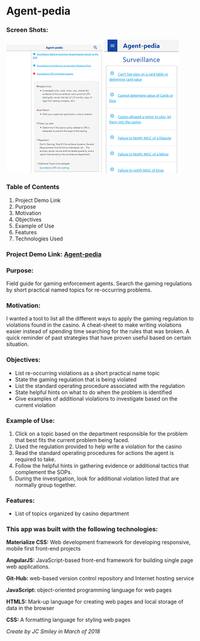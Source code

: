 # Agent-pedia


### Screen Shots:
![Picture](assets/screen-shots/agent-pedia-version2-main.png)
![Picture](assets/screen-shots/agent-Pedia%20mobile-200.png) 

### Table of Contents
1.	Project Demo Link
2.	Purpose
3.	Motivation
4. Objectives
5.	Example of Use
6. Features
7.	Technologies Used

### Project Demo Link: [Agent-pedia](https://jcsmileyjr.github.io/agent-guide/)

### Purpose:
Field guide for gaming enforcement agents. Search the gaming regulations by short practical named topics for re-occurring problems. 

### Motivation:
I wanted a tool to list all the different ways to apply the gaming regulation to violations found in the casino. A cheat-sheet to make writing violations easier instead of spending time searching for the rules that was broken. A quick reminder of past strategies that have proven useful based on certain situation.   

### Objectives:
* List re-occurring violations as a short practical name topic
* State the gaming regulation that is being violated
* List the standard operating procedure  associated with the regulation
* State helpful hints on what to do when the problem is identified
* Give examples of additional violations to investigate based on the current violation

### Example of Use:
1.	Click on a topic based on the department responsible for the problem that best fits the current problem being faced. 
2.	Used the regulation provided to help write a violation for the casino
3.	Read the standard operating procedures for actions the agent is required to take. 
4.	Follow the helpful hints in gathering evidence or additional tactics that complement the SOPs. 
5.	During the investigation, look for additional violation listed that are normally group together. 

### Features:
* List of topics organized by casino department

### This app was built with the following technologies:

 **Materialize CSS:** Web development framework for developing responsive, mobile first front-end projects
 
 **AngularJS:** JavaScript-based front-end framework for building single page web applications.
 
 **Git-Hub:** web-based version control repository and Internet hosting service
 
 **JavaScript:** object-oriented programming language for web pages
 
 **HTML5:** Mark-up language for creating web pages and local storage of data in the browser
 
 **CSS:** A formatting language for styling web pages

*Create by JC Smiley in March of 2018*
